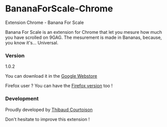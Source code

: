 # BananaForScale-Chrome
Extension Chrome - Banana For Scale

Banana For Scale is an extension for Chrome that let you mesure how much you have scrolled on 9GAG. The mesurement is made in Bananas, because, you know it's... Universal.

### Version
1.0.2

You can download it in the [Google Webstore]

Firefox user ? You can have the [Firefox version] too !

### Development

Proudly developed by [Thibaud Courtoison]

Don't hesitate to improve this extension !

[Google Webstore]:https://chrome.google.com/webstore/detail/banana-for-scale/fbbkifgmhdpljfcinfaijgmlmpdbmejf
[Firefox version]:https://github.com/ErrOrnAmE/BananaForScale-Firefox
[Thibaud Courtoison]:http://thibaudcourtoison.fr/

